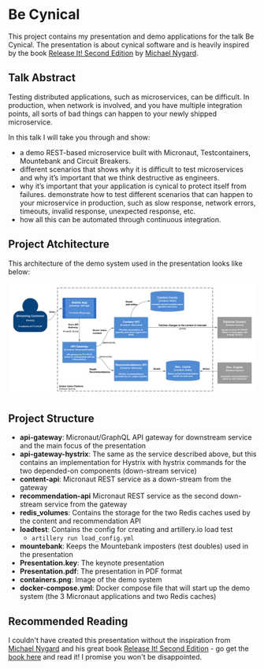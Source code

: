 # Be Cynical

This project contains my presentation and demo applications for the talk Be Cynical. The presentation is about cynical software and is heavily inspired by the book [Release It! Second Edition](https://pragprog.com/book/mnee2/release-it-second-edition) by [Michael Nygard](https://www.michaelnygard.com/).

## Talk Abstract

Testing distributed applications, such as microservices, can be difficult. In production, when network is involved, and you have multiple integration points, all sorts of bad things can happen to your newly shipped microservice.

In this talk I will take you through and show:

* a demo REST-based microservice built with Micronaut, Testcontainers, Mountebank and Circuit Breakers.
* different scenarios that shows why it is difficult to test microservices and why it’s important that we think destructive as engineers.
* why it’s important that your application is cynical to protect itself from failures. demonstrate how to test different scenarios that can happen to your microservice in production, such as slow response, network errors, timeouts, invalid response, unexpected response, etc.
* how all this can be automated through continuous integration.

## Project Atchitecture

This architecture of the demo system used in the presentation looks like below:

![container diagram](https://raw.githubusercontent.com/jimmikristensen/talk-be-cynical/master/containers.png)

## Project Structure

* __api-gateway__: Micronaut/GraphQL API gateway for downstream service and the main focus of the presentation
* __api-gateway-hystrix__: The same as the service described above, but this contains an implementation for Hystrix with hystrix commands for the two depended-on components (down-stream service)
* __content-api__: Micronaut REST service as a down-stream from the gateway
* __recommendation-api__ Micronaut REST service as the second down-stream service from the gateway
* __redis_volumes__: Contains the storage for the two Redis caches used by the content and recommendation API
* __loadtest__: Contains the config for creating and artillery.io load test 
  * ```artillery run load_config.yml```
* __mountebank__: Keeps the Mountebank imposters (test doubles) used in the presentation
* __Presentation.key__: The keynote presentation
* __Presentation.pdf__: The presentation in PDF format
* __containers.png__: Image of the demo system
* __docker-compose.yml__: Docker compose file that will start up the demo system (the 3 Micronaut applications and two Redis caches)

## Recommended Reading

I couldn't have created this presentation without the inspiration from [Michael Nygard](https://www.michaelnygard.com/) and his great book [Release It! Second Edition](https://pragprog.com/book/mnee2/release-it-second-edition) - go get the [book here](https://pragprog.com/book/mnee2/release-it-second-edition) and read it! I promise you won't be disappointed.